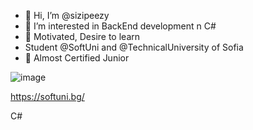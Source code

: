 - 👋 Hi, I’m @sizipeezy
- 👀 I’m interested in BackEnd development n C# 
- 🌱 Motivated, Desire to learn
- Student @SoftUni and @TechnicalUniversity of Sofia
- 💞️ Almost Certified Junior

![image](https://user-images.githubusercontent.com/96740451/147491195-9367d2dd-62d9-444b-9fa5-ae3c8683d796.png)

https://softuni.bg/

C#
